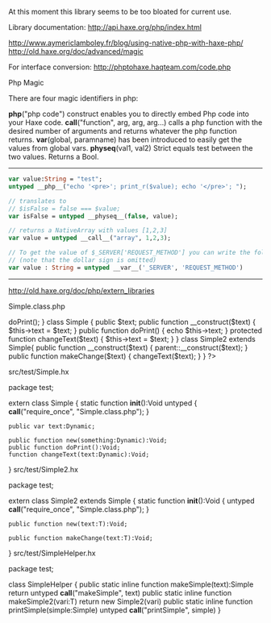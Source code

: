 At this moment this library seems to be too bloated for current use.

Library documentation: http://api.haxe.org/php/index.html

http://www.aymericlamboley.fr/blog/using-native-php-with-haxe-php/
http://old.haxe.org/doc/advanced/magic

For interface conversion: http://phptohaxe.haqteam.com/code.php

Php Magic

There are four magic identifiers in php:

__php__("php code") construct enables you to directly embed Php code into your Haxe code.
__call__("function", arg, arg, arg...) calls a php function with the desired number of arguments and returns whatever the php function returns.
__var__(global, paramname) has been introduced to easily get the values from global vars.
__physeq__(val1, val2) Strict equals test between the two values. Returns a Bool.

-------------------------------------------------------------------------------
```haxe
var value:String = "test";
untyped __php__("echo '<pre>'; print_r($value); echo '</pre>'; ");

// translates to 
// $isFalse = false === $value;
var isFalse = untyped __physeq__(false, value);

// returns a NativeArray with values [1,2,3]
var value = untyped __call__("array", 1,2,3); 

// To get the value of $_SERVER['REQUEST_METHOD'] you can write the following
// (note that the dollar sign is omitted)
var value : String = untyped __var__('_SERVER', 'REQUEST_METHOD')  
```
-------------------------------------------------------------------------------

http://old.haxe.org/doc/php/extern_libraries

Simple.class.php

<?php
function makeSimple($text) {
    return new Simple($text);
}

function printSimple($simple) {
    $simple-> doPrint();
}

class Simple
{
    public $text;
    
    public function __construct($text) {
        $this->text = $text;
    }
    
    public function doPrint() {
        echo $this->text;
    }
    
    protected function changeText($text) {
        $this->text = $text;
    }
}

class Simple2 extends Simple{
    public function __construct($text) {
        parent::__construct($text);
    }
    
    public function makeChange($text) {
        changeText($text);
    }
}
?>

src/test/Simple.hx

package test;

extern class Simple 
{
    static function __init__():Void untyped {
        __call__("require_once", "Simple.class.php");
    }

    public var text:Dynamic;
    
    public function new(something:Dynamic):Void;
    public function doPrint():Void;
    function changeText(text:Dynamic):Void;
}
src/test/Simple2.hx

package test;

extern class Simple2<T> extends Simple
{
    static function __init__():Void {
        untyped __call__("require_once", "Simple.class.php");
    }
    
    public function new(text:T):Void;
    
    public function makeChange(text:T):Void;
}
src/test/SimpleHelper.hx

package test;

class SimpleHelper {
    public static inline function makeSimple(text):Simple return untyped __call__("makeSimple", text)
    public static inline function makeSimple2<T>(vari:T) return new Simple2(vari)
    public static inline function printSimple(simple:Simple) untyped __call__("printSimple", simple)
}
